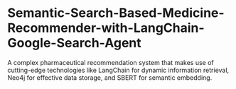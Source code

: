 # Semantic-Search-Based-Medicine-Recommender-with-LangChain-Google-Search-Agent
A complex pharmaceutical recommendation system that makes use of cutting-edge technologies like LangChain for dynamic information retrieval, Neo4j for effective data storage, and SBERT for semantic embedding.
